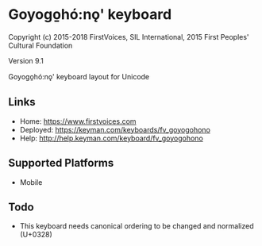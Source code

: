 Goyogo̱hó:nǫ' keyboard
======================

Copyright (c) 2015-2018 FirstVoices, SIL International, 2015 First Peoples' Cultural Foundation

Version 9.1

Goyogo̱hó:nǫ' keyboard layout for Unicode

Links
-----

 * Home:     <https://www.firstvoices.com>
 * Deployed: <https://keyman.com/keyboards/fv_goyogohono>
 * Help:     <http://help.keyman.com/keyboard/fv_goyogohono>
 
Supported Platforms
-------------------

 * Mobile

Todo
----

 * This keyboard needs canonical ordering to be changed and normalized (U+0328)
